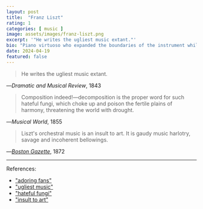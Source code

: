 ```yaml
---
layout: post
title:  "Franz Liszt"
rating: 1
categories: [ music ]
image: assets/images/franz-liszt.png
excerpt: '"He writes the ugliest music extant."'
bio: "Piano virtuoso who expanded the boundaries of the instrument while playing to throngs of adoring fans."
date: 2024-04-19
featured: false
---
```


> He writes the ugliest music extant.

—_Dramatic and Musical Review_, 1843

> Composition indeed!—decomposition is the proper word for such hateful fungi, which choke up and poison the fertile plains of harmony, threatening the world with drought.

—_Musical World_, 1855

> Liszt's orchestral music is an insult to art. It is gaudy music harlotry, savage and incoherent bellowings.

—[_Boston Gazette_](https://archive.org/details/lexiconofmusical00nico), 1872

---

References:

- ["adoring fans"](https://www.npr.org/2011/10/22/141617637/how-franz-liszt-became-the-worlds-first-rock-star)
- ["ugliest music"](https://archive.org/details/lexiconofmusical00nico)
- ["hateful fungi"](https://archive.org/details/lexiconofmusical00nico)
- ["insult to art"](https://archive.org/details/lexiconofmusical00nico)
